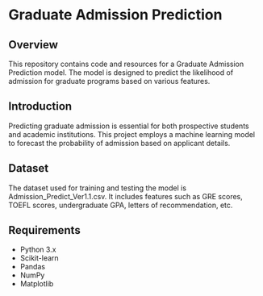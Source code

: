 # Graduate Admission Prediction

## Overview

This repository contains code and resources for a Graduate Admission Prediction model. The model is designed to predict the likelihood of admission for graduate programs based on various features.


## Introduction

Predicting graduate admission is essential for both prospective students and academic institutions. This project employs a machine learning model to forecast the probability of admission based on applicant details.

## Dataset

The dataset used for training and testing the model is Admission_Predict_Ver1.1.csv. It includes features such as GRE scores, TOEFL scores, undergraduate GPA, letters of recommendation, etc.

## Requirements

- Python 3.x
- Scikit-learn
- Pandas
- NumPy
- Matplotlib
